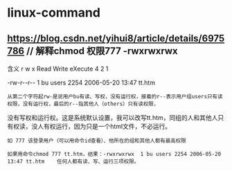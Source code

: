 # linux-command

  ## https://blog.csdn.net/yihui8/article/details/6975786  //  解释chmod 权限777 -rwxrwxrwx

  含义 r w x     Read Write eXecute    4    2    1 
                                                          
  -rw-r--r--  1 bu users  2254 2006-05-20 13:47 tt.htm
  
    从第二个字符起rw-是说用户bu有读、写权，没有运行权，接着的r--表示用户组users只有读权限，没有运行权，最后的r--指其他人（others）只有读权限，
  没有写权和运行权。这是系统默认设置，我可以改写tt.htm，同组的人和其他人只有权读，没人有权运行，因为只是一个html文件，不必运行。
    
    如 777 该登录用户（可以用命令id查看）、他所在的组和其他人都有最高权限
    
    如果用命令chmod 777 tt.htm，结果：-rwxrwxrwx  1 bu users 2254 2006-05-20 13:47 tt.htm    任何人都有读、写、运行三项权限。
